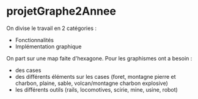 # projetGraphe2Annee

On divise le travail en 2 catégories :
- Fonctionnalités
- Implémentation graphique

On part sur une map faite d'hexagone.
Pour les graphismes ont a besoin :
- des cases
- des différents éléments sur les cases (foret, montagne pierre et charbon, plaine, sable, volcan/montagne charbon explosive)
- les différents outils (rails, locomotives, scirie, mine, usine, robot)
